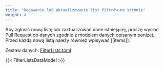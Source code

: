 ```yaml
---
title: "Dodawanie lub aktualizowanie list filtrów na stronie"
weight: 4
---
```


Aby zgłosić nową listę lub zaktualizować dane istniejącej, proszę wysłać Pull Request do danych zgodnie z modelem danych opisanym poniżej. Przed każdą nową listą należy również wpisywać [[items]].

Zestaw danych: [FilterLists.toml](https://github.com/MajkiIT/polish-ads-filter/blob/master/website/data/FilterLists.toml)

{{< FilterListsDataModel >}}
